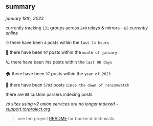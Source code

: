 
## summary
_january 18th, 2023_

currently tracking `131` groups across `240` relays & mirrors - _`85` currently online_

⏲ there have been `4` posts within the `last 24 hours`

🦈 there have been `97` posts within the `month of january`

🪐 there have been `792` posts within the `last 90 days`

🏚 there have been `97` posts within the `year of 2023`

🦕 there have been `5783` posts `since the dawn of ransomwatch`

there are `68` custom parsers indexing posts

_`20` sites using v2 onion services are no longer indexed - [support.torproject.org](https://support.torproject.org/onionservices/v2-deprecation/)_

> see the project [README](https://github.com/joshhighet/ransomwatch#ransomwatch--) for backend technicals
